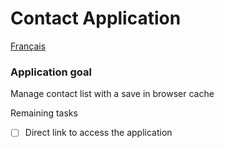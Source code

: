 # Contact Application

[Français](README.md)

### Application goal

Manage contact list with a save in browser cache


Remaining tasks

- [ ] Direct link to access the application
